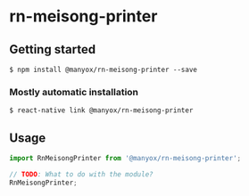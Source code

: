 # rn-meisong-printer

## Getting started

`$ npm install @manyox/rn-meisong-printer --save`

### Mostly automatic installation

`$ react-native link @manyox/rn-meisong-printer`

## Usage
```javascript
import RnMeisongPrinter from '@manyox/rn-meisong-printer';

// TODO: What to do with the module?
RnMeisongPrinter;
```
